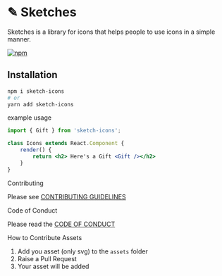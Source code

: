 # ✎ Sketches

Sketches is a library for icons that helps people to use icons in a simple manner.

[![npm][npm-image]][npm-url]

[npm-image]: https://img.shields.io/npm/v/react-icons.svg?style=flat-square
[npm-url]: https://www.npmjs.com/package/react-icons


## Installation 
``` bash 
npm i sketch-icons
# or 
yarn add sketch-icons
``` 

example usage

```jsx
import { Gift } from 'sketch-icons';

class Icons extends React.Component {
    render() {
        return <h2> Here's a Gift <Gift /></h2>
    }
}

```
Contributing

Please see [CONTRIBUTING GUIDELINES](Contributing.md)

Code of Conduct

Please read the [CODE OF CONDUCT](CODE_OF_CONDUCT.md)

How to Contribute Assets

1. Add you asset (only svg) to the `assets` folder
2. Raise a Pull Request 
3. Your asset will be added
